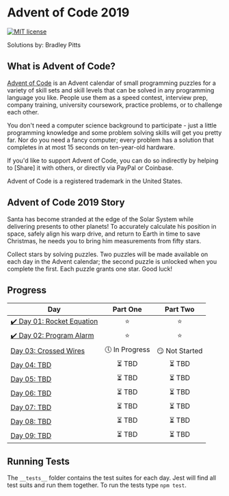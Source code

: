 # Advent of Code 2019

[![MIT license](https://img.shields.io/badge/License-MIT-blue.svg)](https://opensource.org/licenses/MIT)

Solutions by: Bradley Pitts

## What is Advent of Code?
[Advent of Code](https://adventofcode.com/2019/about) is an Advent calendar of small programming puzzles for a variety of skill sets and skill levels that can be solved in any programming language you like. People use them as a speed contest, interview prep, company training, university coursework, practice problems, or to challenge each other.

You don't need a computer science background to participate - just a little programming knowledge and some problem solving skills will get you pretty far. Nor do you need a fancy computer; every problem has a solution that completes in at most 15 seconds on ten-year-old hardware.

If you'd like to support Advent of Code, you can do so indirectly by helping to [Share] it with others, or directly via PayPal or Coinbase.

Advent of Code is a registered trademark in the United States.

## Advent of Code 2019 Story
Santa has become stranded at the edge of the Solar System while delivering presents to other planets! To accurately calculate his position in space, safely align his warp drive, and return to Earth in time to save Christmas, he needs you to bring him measurements from fifty stars.

Collect stars by solving puzzles. Two puzzles will be made available on each day in the Advent calendar; the second puzzle is unlocked when you complete the first. Each puzzle grants one star. Good luck!

## Progress

| Day  | Part One | Part Two | 
|---|:---:|:---:|
|[:heavy_check_mark: Day 01: Rocket Equation](https://github.com/BPitts8019/Advent-of-Code-2019/tree/master/day-01-rocket-equation)  | :star: | :star: |
|[:heavy_check_mark: Day 02: Program Alarm](https://github.com/BPitts8019/Advent-of-Code-2019/tree/master/day-02-program-alarm)  | :star: | :star: |
|[Day 03: Crossed Wires](https://github.com/BPitts8019/)  | :clock5: In Progress | :smirk: Not Started |
|[Day 04: TBD](https://github.com/BPitts8019/)  | :hourglass_flowing_sand: TBD | :hourglass_flowing_sand: TBD |
|[Day 05: TBD](https://github.com/BPitts8019/)  | :hourglass_flowing_sand: TBD | :hourglass_flowing_sand: TBD |
|[Day 06: TBD](https://github.com/BPitts8019/)  | :hourglass_flowing_sand: TBD | :hourglass_flowing_sand: TBD |
|[Day 07: TBD](https://github.com/BPitts8019/)  | :hourglass_flowing_sand: TBD | :hourglass_flowing_sand: TBD |
|[Day 08: TBD](https://github.com/BPitts8019/)  | :hourglass_flowing_sand: TBD | :hourglass_flowing_sand: TBD |
|[Day 09: TBD](https://github.com/BPitts8019/)  | :hourglass_flowing_sand: TBD | :hourglass_flowing_sand: TBD |

## Running Tests

The `__tests__` folder contains the test suites for each day. Jest will find all test suits and run them together. To run the tests type `npm test`.